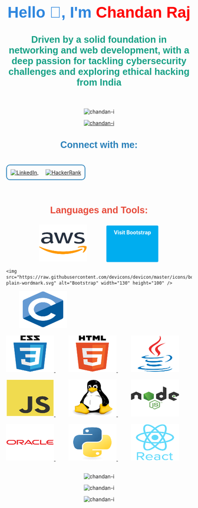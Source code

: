 <h1 align="center" style="font-family: 'Arial', sans-serif; color: #2e86de; font-size: 3em;">Hello 👋, I'm <span style="color: red;">Chandan Raj</span></h1>
<h3 align="center" style="font-family: 'Verdana', sans-serif; color: #16a085; font-size: 1.8em;">
    Driven by a solid foundation in networking and web development, with a deep passion for tackling cybersecurity challenges and exploring ethical hacking from India
</h3>
<br>

<p align="center">
    <img src="https://komarev.com/ghpvc/?username=chandan-i&label=Profile%20views&color=0e75b6&style=flat" alt="chandan-i" />
</p>

<p align="center">
    <a href="https://github.com/ryo-ma/github-profile-trophy">
        <img src="https://github-profile-trophy.vercel.app/?username=chandan-i" alt="chandan-i" />
    </a>
</p>

<h3 align="center" style="font-family: 'Verdana', sans-serif; color: #2980b9; font-size:1.8em;">Connect with me:</h3>
<p align="center" style="border: 2px solid #2980b9; border-radius: 10px; padding: 10px; display: inline-block;">
    <a href="https://www.linkedin.com/in/chandan-raj-a50348248/" target="blank">
        <img align="center" src="https://raw.githubusercontent.com/rahuldkjain/github-profile-readme-generator/master/src/images/icons/Social/linked-in-alt.svg" alt="LinkedIn" height="100" width="130" />
    </a>&nbsp;&nbsp;&nbsp;&nbsp;
    <a href="https://www.hackerrank.com/dashboard" target="blank">
        <img align="center" src="https://raw.githubusercontent.com/rahuldkjain/github-profile-readme-generator/master/src/images/icons/Social/hackerrank.svg" alt="HackerRank" height="100" width="130" />
    </a>
</p>
<br><br>
<h3 align="center" style="font-family: 'Verdana', sans-serif; color: #e74c3c; font-size:1.8em;">Languages and Tools:</h3>
<p align="center" style="display: flex; flex-wrap: wrap; justify-content: center; gap: 10px; max-width: 800px; margin: 0 auto;">
   <a href="https://aws.amazon.com" target="_blank" rel="noreferrer">
    <img src="https://raw.githubusercontent.com/devicons/devicon/master/icons/amazonwebservices/amazonwebservices-original-wordmark.svg" alt="AWS" width="130" height="100" />
</a>&nbsp;&nbsp;&nbsp;&nbsp;&nbsp;&nbsp;&nbsp;&nbsp;
<a href="https://getbootstrap.com" target="_blank" rel="noreferrer" 
   style="color: #FFFFFF; background-color: #00ADEF; padding: 10px 20px; border: 2px solid #FFFFFF; border-radius: 5px; text-decoration: none; font-weight: bold;">
   Visit Bootstrap
</a>

    <img src="https://raw.githubusercontent.com/devicons/devicon/master/icons/bootstrap/bootstrap-plain-wordmark.svg" alt="Bootstrap" width="130" height="100" />
</a>&nbsp;&nbsp;&nbsp;&nbsp;&nbsp;&nbsp;&nbsp;&nbsp;
<a href="https://www.cprogramming.com/" target="_blank" rel="noreferrer">
    <img src="https://raw.githubusercontent.com/devicons/devicon/master/icons/c/c-original.svg" alt="C" width="130" height="100" />
</a><br><br>
<a href="https://www.w3schools.com/css/" target="_blank" rel="noreferrer">
    <img src="https://raw.githubusercontent.com/devicons/devicon/master/icons/css3/css3-original-wordmark.svg" alt="CSS3" width="130" height="100" />
</a>&nbsp;&nbsp;&nbsp;&nbsp;&nbsp;&nbsp;&nbsp;&nbsp;
<a href="https://www.w3.org/html/" target="_blank" rel="noreferrer">
    <img src="https://raw.githubusercontent.com/devicons/devicon/master/icons/html5/html5-original-wordmark.svg" alt="HTML5" width="130" height="100" />
</a>&nbsp;&nbsp;&nbsp;&nbsp;&nbsp;&nbsp;&nbsp;&nbsp;
<a href="https://www.java.com" target="_blank" rel="noreferrer">
    <img src="https://raw.githubusercontent.com/devicons/devicon/master/icons/java/java-original.svg" alt="Java" width="130" height="100" />
</a><br><br>
<a href="https://developer.mozilla.org/en-US/docs/Web/JavaScript" target="_blank" rel="noreferrer">
    <img src="https://raw.githubusercontent.com/devicons/devicon/master/icons/javascript/javascript-original.svg" alt="JavaScript" width="130" height="100" />
</a>&nbsp;&nbsp;&nbsp;&nbsp;&nbsp;&nbsp;&nbsp;&nbsp;
<a href="https://www.linux.org/" target="_blank" rel="noreferrer">
    <img src="https://raw.githubusercontent.com/devicons/devicon/master/icons/linux/linux-original.svg" alt="Linux" width="130" height="100" />
</a>&nbsp;&nbsp;&nbsp;&nbsp;&nbsp;&nbsp;&nbsp;&nbsp;
<a href="https://nodejs.org" target="_blank" rel="noreferrer">
    <img src="https://raw.githubusercontent.com/devicons/devicon/master/icons/nodejs/nodejs-original-wordmark.svg" alt="Node.js" width="130" height="100" />
</a><br><br>
<a href="https://www.oracle.com/" target="_blank" rel="noreferrer">
    <img src="https://raw.githubusercontent.com/devicons/devicon/master/icons/oracle/oracle-original.svg" alt="Oracle" width="130" height="100" />
</a>&nbsp;&nbsp;&nbsp;&nbsp;&nbsp;&nbsp;&nbsp;&nbsp;
<a href="https://www.python.org" target="_blank" rel="noreferrer">
    <img src="https://raw.githubusercontent.com/devicons/devicon/master/icons/python/python-original.svg" alt="Python" width="130" height="100" />
</a>&nbsp;&nbsp;&nbsp;&nbsp;&nbsp;&nbsp;&nbsp;&nbsp;
<a href="https://reactjs.org/" target="_blank" rel="noreferrer">
    <img src="https://raw.githubusercontent.com/devicons/devicon/master/icons/react/react-original-wordmark.svg" alt="React" width="130" height="100" />
</a>
<br><br>
    
</p>

<p align="center">
    <img src="https://github-readme-stats.vercel.app/api/top-langs?username=chandan-i&show_icons=true&locale=en&layout=compact" alt="chandan-i" />
</p>

<p align="center">
    <img src="https://github-readme-stats.vercel.app/api?username=chandan-i&show_icons=true&locale=en" alt="chandan-i" />
</p>

<p align="center">
    <img src="https://github-readme-streak-stats.herokuapp.com/?user=chandan-i&" alt="chandan-i" />
</p>
